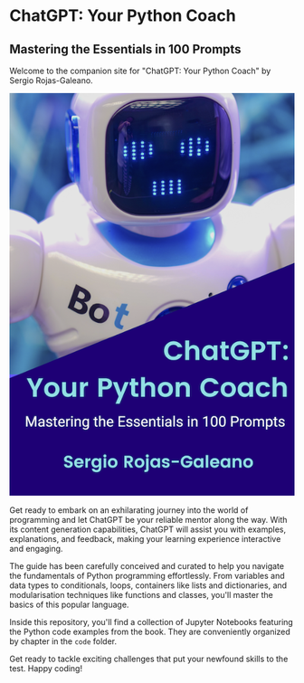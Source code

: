 # ChatGPT: Your Python Coach
## Mastering the Essentials in 100 Prompts

Welcome to the companion site for "ChatGPT: Your Python Coach" by Sergio Rojas-Galeano. 

![ChatGPT: Your Python Coach Cover](imgs/ChatGPT-Python-Cover.png)

Get ready to embark on an exhilarating journey into the world of programming and let ChatGPT be your reliable mentor along the way. With its content generation capabilities, ChatGPT will assist you with examples, explanations, and feedback, making your learning experience interactive and engaging.

The guide has been carefully conceived and curated to help you navigate the fundamentals of Python programming effortlessly. From variables and data types to conditionals, loops, containers like lists and dictionaries, and modularisation techniques like functions and classes, you'll master the basics of this popular language. 

Inside this repository, you'll find a collection of Jupyter Notebooks featuring the Python code examples from the book. They are conveniently organized by chapter in the `code` folder.

Get ready to tackle exciting challenges that put your newfound skills to the test. Happy coding!
